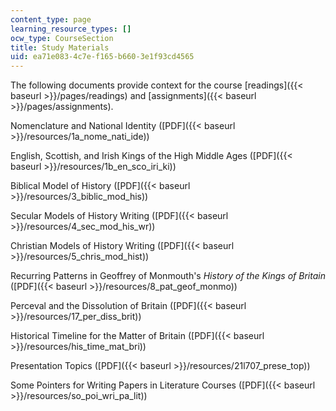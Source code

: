 ```yaml
---
content_type: page
learning_resource_types: []
ocw_type: CourseSection
title: Study Materials
uid: ea71e083-4c7e-f165-b660-3e1f93cd4565
---
```


The following documents provide context for the course [readings]({{< baseurl >}}/pages/readings) and [assignments]({{< baseurl >}}/pages/assignments).

Nomenclature and National Identity ([PDF]({{< baseurl >}}/resources/1a_nome_nati_ide))

English, Scottish, and Irish Kings of the High Middle Ages ([PDF]({{< baseurl >}}/resources/1b_en_sco_iri_ki))

Biblical Model of History ([PDF]({{< baseurl >}}/resources/3_biblic_mod_his))

Secular Models of History Writing ([PDF]({{< baseurl >}}/resources/4_sec_mod_his_wr))

Christian Models of History Writing ([PDF]({{< baseurl >}}/resources/5_chris_mod_hist))

Recurring Patterns in Geoffrey of Monmouth's _History of the Kings of Britain_ ([PDF]({{< baseurl >}}/resources/8_pat_geof_monmo))

Perceval and the Dissolution of Britain ([PDF]({{< baseurl >}}/resources/17_per_diss_brit))

Historical Timeline for the Matter of Britain ([PDF]({{< baseurl >}}/resources/his_time_mat_bri))

Presentation Topics ([PDF]({{< baseurl >}}/resources/21l707_prese_top))

Some Pointers for Writing Papers in Literature Courses ([PDF]({{< baseurl >}}/resources/so_poi_wri_pa_lit))